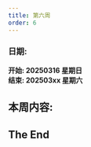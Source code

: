 ```yaml
---
title: 第六周
order: 6
---
```


### 日期:  
**开始: 20250316 星期日**  
**结束: 202503xx 星期六**  

## 本周内容:  
 

## The End